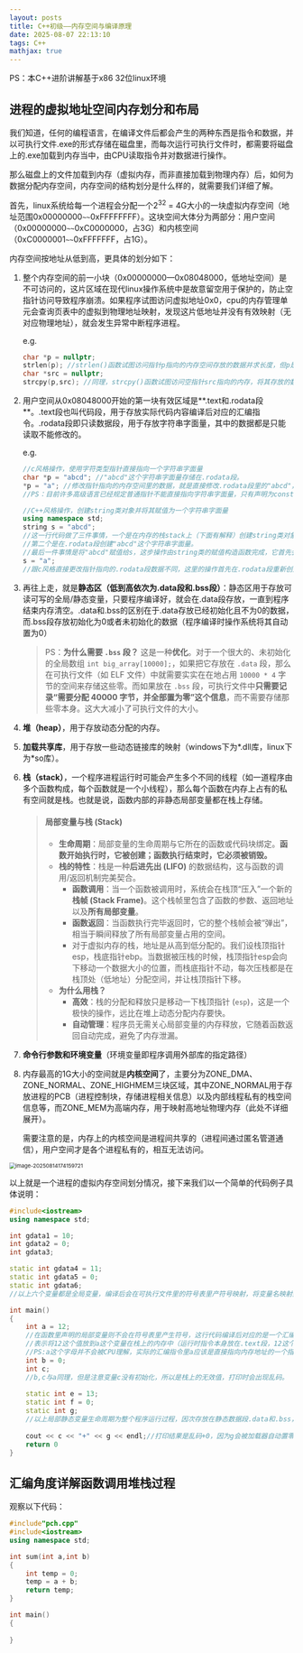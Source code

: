 ```yaml
---
layout: posts
title: C++初级——内存空间与编译原理
date: 2025-08-07 22:13:10
tags: C++ 
mathjax: true
---
```


PS：本C++进阶讲解基于x86 32位linux环境

## 进程的虚拟地址空间内存划分和布局

我们知道，任何的编程语言，在编译文件后都会产生的两种东西是指令和数据，并以可执行文件.exe的形式存储在磁盘里，而每次运行可执行文件时，都需要将磁盘上的.exe加载到内存当中，由CPU读取指令并对数据进行操作。  

那么磁盘上的文件加载到内存（虚拟内存，而非直接加载到物理内存）后，如何为数据分配内存空间，内存空间的结构划分是什么样的，就需要我们详细了解。  

首先，linux系统给每一个进程会分配一个$2^{32}$ = 4G大小的一块虚拟内存空间（地址范围0x00000000`~~`0xFFFFFFFF）。这块空间大体分为两部分：用户空间（0x00000000`~~`0xC0000000，占3G）和内核空间（0xC0000001`~~`0xFFFFFFF，占1G）。

内存空间按地址从低到高，更具体的划分如下：  

1. 整个内存空间的前一小块（0x00000000—0x08048000，低地址空间）是不可访问的，这片区域在现代linux操作系统中是故意留空用于保护的，防止空指针访问导致程序崩溃。如果程序试图访问虚拟地址0x0，cpu的内存管理单元会查询页表中的虚拟到物理地址映射，发现这片低地址并没有有效映射（无对应物理地址），就会发生异常中断程序进程。

   e.g.

   ```c++
   char *p = nullptr;
   strlen(p); //strlen()函数试图访问指针p指向的内存空间存放的数据并求长度，但p是指向nullptr也即零地址0x0的空指针，程序运行时会报错。
   char *src = nullptr;
   strcpy(p,src); //同理，strcpy()函数试图访问空指针src指向的内存，将其存放的数据拷贝给p，将会报错。注意p和src都是指向零地址的，但是实际内存中的低地址空间并不会真的分配给这些指针用于存放数据，只是cpu在按照nullptr查询这片低地址空间的映射并取数据或写数据时会发现查询没有结果从而报出异常。
   ```

2. 用户空间从0x08048000开始的第一块有效区域是**.text和.rodata段**。.text段也叫代码段，用于存放实际代码内容编译后对应的汇编指令。.rodata段即只读数据段，用于存放字符串字面量，其中的数据都是只能读取不能修改的。

   e.g.

   ```c++
   //c风格操作，使用字符类型指针直接指向一个字符串字面量
   char *p = "abcd"; //"abcd"这个字符串字面量存储在.rodata段。
   *p = "a"; //修改指针指向的内存空间里的数据，就是直接修改.rodata段里的"abcd"，这样做是不允许的，会在运行阶段报错。
   //PS：目前许多高级语言已经规定普通指针不能直接指向字符串字面量，只有声明为const类型的指针才可以。这样就在编译阶段避免了修改.rodata段的数据这种错误操作。
   
   //C++风格操作，创建string类对象并将其赋值为一个字符串字面量
   using namespace std;
   string s = "abcd"; 
   //这一行代码做了三件事情，一个是在内存的栈stack上（下面有解释）创建string类对象s（这个对象内部通常包含了一些控制信息，比如一个指向字符数据的指针、字符串的当前长度和已分配内存的容量等），因为s是一个局部变量（PS：这行代码编译时会转化为汇编指令，储存在.text段）。
   //第二个是在.rodata段创建"abcd"这个字符串字面量。
   //最后一件事情是将"abcd"赋值给s，这步操作由string类的赋值构造函数完成，它首先会在内存的堆heap上动态分类一块大小足以容下"abcd"的内存，然后将.rodata段中的"abcd"拷贝到堆上分配的新内存里，再将对象s的内部指针指向这块堆上的新内存。
   s = "a";
   //跟c风格直接更改指针指向的.rodata段数据不同，这里的操作首先在.rodata段重新创建一块内存存放字符串"a"，然后触发string类的赋值操作(operator=)，释放对象s原本分配在堆上存放"abcd"的动态内存（并不会对.rodata段里的"abcd"产生实际影响），然后重新在堆上分配一块内存，将.rodata段新创建的"a"拷贝过来，并将s内部指针指向这块内存，同时更新s长度状态。
   ```

3. 再往上走，就是**静态区（低到高依次为.data段和.bss段）**：静态区用于存放可读可写的全局/静态变量，只要程序编译好，就会在.data段存放，一直到程序结束内存清空。.data和.bss的区别在于.data存放已经初始化且不为0的数据，而.bss段存放初始化为0或者未初始化的数据（程序编译时操作系统将其自动置为0）

   > PS：**为什么需要 `.bss` 段？** 这是一种**优化**。对于一个很大的、未初始化的全局数组 `int big_array[10000];`，如果把它存放在 `.data` 段，那么在可执行文件（如 ELF 文件）中就需要实实在在地占用 `10000 * 4` 字节的空间来存储这些零。而如果放在 `.bss` 段，可执行文件中**只需要记录“需要分配 40000 字节，并全部置为零”这个信息**，而不需要存储那些零本身。这大大减小了可执行文件的大小。

4. **堆（heap）**，用于存放动态分配的内存。

5. **加载共享库**，用于存放一些动态链接库的映射（windows下为*.dll库，linux下为\*so库）。

6. **栈（stack）**，一个程序进程运行时可能会产生多个不同的线程（如一道程序由多个函数构成，每个函数就是一个小线程），那么每个函数在内存上占有的私有空间就是栈。也就是说，函数内部的非静态局部变量都在栈上存储。

   > #### 局部变量与栈 (Stack)
   >
   > - **生命周期**：局部变量的生命周期与它所在的函数或代码块绑定。**函数开始执行时，它被创建；函数执行结束时，它必须被销毁。**
   > - **栈的特性**：栈是一种**后进先出 (LIFO)** 的数据结构，这与函数的调用/返回机制完美契合。
   >   - **函数调用**：当一个函数被调用时，系统会在栈顶“压入”一个新的**栈帧 (Stack Frame)**。这个栈帧里包含了函数的参数、返回地址以及**所有局部变量**。
   >   - **函数返回**：当函数执行完毕返回时，它的整个栈帧会被“弹出”，相当于瞬间释放了所有局部变量占用的空间。
   >   - 对于虚拟内存的栈，地址是从高到低分配的。我们设栈顶指针esp，栈底指针ebp。当数据被压栈的时候，栈顶指针esp会向下移动一个数据大小的位置，而栈底指针不动，每次压栈都是在栈顶处（低地址）分配空间，并让栈顶指针下移。
   > - **为什么用栈？**
   >   - **高效**：栈的分配和释放只是移动一下栈顶指针 (`esp`)，这是一个极快的操作，远比在堆上动态分配内存要快。
   >   - **自动管理**：程序员无需关心局部变量的内存释放，它随着函数返回自动完成，避免了内存泄漏。

7. **命令行参数和环境变量**（环境变量即程序调用外部库的指定路径）

8. 内存最高的1G大小的空间就是**内核空间**了，主要分为ZONE_DMA、ZONE_NORMAL、ZONE_HIGHMEM三块区域，其中ZONE_NORMAL用于存放进程的PCB（进程控制块，存储进程相关信息）以及内部线程私有的栈空间信息等，而ZONE_MEM为高端内存，用于映射高地址物理内存（此处不详细展开）。

   需要注意的是，内存上的内核空间是进程间共享的（进程间通过匿名管道通信），用户空间才是各个进程私有的，相互无法访问。

<img src="https://caimotu.top/Picgo/image-20250814174159721.png" alt="image-20250814174159721" style="zoom: 67%;" />

以上就是一个进程的虚拟内存空间划分情况，接下来我们以一个简单的代码例子具体说明：

```c++
#include<iostream>
using namespace std;

int gdata1 = 10;
int gdata2 = 0;
int gdata3;

static int gdata4 = 11;
static int gdata5 = 0;
static int gdata6;
//以上六个变量都是全局变量，编译后会在可执行文件里的符号表里产符号映射，将变量名映射到运行时分配的内存地址。这些变量就称为数据，存放在虚拟内存的数据段里，具体的：gdata1和gdata4初始化不为零，存放在.data段；其余的初始化为零或未初始化，放在.bss段

int main()
{
    int a = 12;
    //在函数里声明的局部变量则不会在符号表里产生符号，这行代码编译后对应的是一个汇编指令:mov dword ptr[a],0Ch
    //表示将12这个值放到a这个变量在栈上的内存中（运行时指令本身放在.text段，12这个值被存放在栈上开辟好的4字节内存里）
    //PS:a这个字母并不会被CPU理解，实际的汇编指令里a应该是直接指向内存地址的一个指针，如ebp-4（ebp栈底是高地址），a只是编译器产生的方便程序员阅读的形式。因此只要程序运行到函数结束，栈上分配的线程对应的内存自动弹出销毁，进程就识别不到int a = 12这个信息了。
    int b = 0;
    int c;
    //b,c与a同理，但是注意变量c没有初始化，所以是栈上的无效值，打印时会出现乱码。
    
    static int e = 13;
    static int f = 0;
    static int g;
    //以上局部静态变量生命周期为整个程序运行过程，因次存放在静态数据段.data和.bss，但注意作用域还是局限于main函数
    
    cout << c << "+" << g << endl;//打印结果是乱码+0，因为g会被加载器自动置零
    return 0
}
```



## 汇编角度详解函数调用堆栈过程

观察以下代码：

```c++
#include"pch.cpp"
#include<iostream>
using namespace std;

int sum(int a,int b)
{
    int temp = 0;
    temp = a + b;
    return temp;
}

int main()
{
    
}
```



